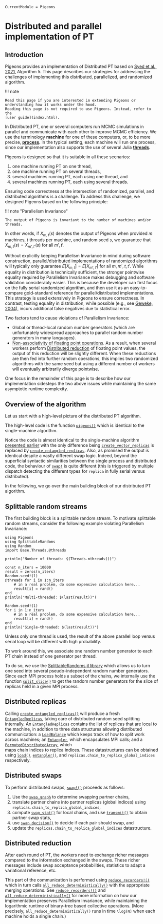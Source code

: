 ```@meta
CurrentModule = Pigeons
```

# Distributed and parallel implementation of PT 

## Introduction

Pigeons provides an implementation of Distributed PT based on [Syed et al., 2021](https://rss.onlinelibrary.wiley.com/doi/10.1111/rssb.12464), 
Algorithm 5. This page describes our strategies for addressing the challenges of implementing this distributed, 
parallelized, and randomized algorithm.

!!! note

    Read this page if you are interested in extending Pigeons or 
    understanding how it works under the hood. 
    Reading this page is not required to use Pigeons. Instead, refer to the 
    [user guide](index.html). 

In Distributed PT, one or several computers run MCMC simulations in parallel and 
communicate with each other to improve MCMC efficiency. 
We use the terminology **machine** for one of these computers, or, to be more precise, 
**[process](https://en.wikipedia.org/wiki/Process_(computing))**.
In the typical setting, each machine will run one process, since our implementation also supports 
the use of several Julia **[threads](https://docs.julialang.org/en/v1/manual/multi-threading/)**.

Pigeons is designed so that it is suitable in all these scenarios:

1. one machine running PT on one thread,
2. one machine running PT on several threads,
3. several machines running PT, each using one thread, and
4. several machines running PT, each using several threads.

Ensuring code correctness at the intersection of randomized, parallel, and distributed algorithms is a challenge. 
To address this challenge, we designed Pigeons based on the following principle:

!!! note "Parallelism Invariance"

    The output of Pigeons is invariant to the number of machines and/or threads.
 

In other words, if $X_{m, t}(s)$ denotes the output of Pigeons when provided $m$ machines, $t$ threads 
per machine, and random seed $s$,
we guarantee that $X_{m, t}(s) = X_{m', t'}(s)$ for all $m', t'$. 

Without explicitly keeping Parallelism Invariance in mind during software construction, 
parallel/distributed implementations of randomized algorithms will 
typically only guarantee $E[X_{m, t}] = E[X_{m', t'}]$ for all $m, m', t, t'$.
While equality in distribution is technically 
sufficient, the stronger pointwise equality required by Parallelism Invariance makes 
debugging and software validation considerably easier. 
This is because the developer can first focus on the fully serial randomized algorithm, 
and then use it as an easy-to-compare gold-standard reference for parallel/distributed 
implementations. 
This strategy is used extensively in Pigeons to ensure correctness. 
In contrast, testing equality in distribution, while possible (e.g., see 
[Geweke, 2004](https://www.jstor.org/stable/27590449#metadata_info_tab_contents)), incurs additional 
false negatives due to statistical error. 

Two factors tend to cause violations of Parallelism Invariance: 

- Global or thread-local random number generators (which are unfortunately widespread approaches to parallel
    random number generators in many languages).
- [Non-associativity of floating point operations](https://en.wikipedia.org/wiki/Associative_property#:~:text=non%2Dassociative%20magmas.-,Nonassociativity%20of%20floating%20point%20calculation,sized%20values%20are%20joined%20together). As a result, when several workers 
    perform [Distributed reduction](https://en.wikipedia.org/wiki/MapReduce) of 
    floating point values, the output of this reduction will be slightly different. 
    When these reductions are then fed into further random operations, this implies 
    two randomized algorithms with the same seed but using a different number of workers 
    will eventually arbitrarily diverge pointwise. 

One focus in the remainder of this page is to describe how our implementation sidesteps 
the two above issues while maintaining the same asymptotic runtime complexity.


## Overview of the algorithm

Let us start with a high-level picture of the distributed PT algorithm. 

The high-level code is the function [`pigeons()`](@ref) which is identical to the single-machine algorithm. 

Notice the code is almost identical to the single-machine algorithm [presented earlier](pt.html#Basic-PT-algorithm) with the only difference being [`create_vector_replicas`](@ref) is 
replaced by [`create_entangled_replicas`](@ref). Also, as promised the 
output is identical despite a vastly different swap logic. 
Indeed, beyond the superficial syntactic similarities between the single process and 
distributed code, the behaviour of [`swap!`](@ref) is quite different (this is triggered by multiple dispatch 
detecting the different types for 
`replica` in fully serial versus distributed). 

In the following, we go over the main building block of 
our distributed PT algorithm. 


## Splittable random streams

The first building block is a splittable random stream. 
To motivate splittable random streams, consider the following example violating Parallelism Invariance:

```@example break_pi
using Pigeons
using SplittableRandoms
using Random
import Base.Threads.@threads

println("Number of threads: $(Threads.nthreads())")

const n_iters = 10000
result = zeros(n_iters)
Random.seed!(1)
@threads for i in 1:n_iters
    # in a real problem, do some expensive calculation here...
    result[i] = rand()
end
println("Multi-threaded: $(last(result))")

Random.seed!(1)
for i in 1:n_iters
    # in a real problem, do some expensive calculation here...
    result[i] = rand()
end
println("Single-threaded: $(last(result))")
```

Unless only one thread is used, the result of the above parallel loop versus serial loop will be different with 
high probability. 

To work around this, we associate one random number generator to each PT chain instead 
of one generator per thread. 

To do so, we use the 
[SplittableRandoms.jl library](https://github.com/UBC-Stat-ML/SplittableRandoms.jl) which allows 
us to turn one seed into several pseudo-independent random number generators. 
Since each MPI process holds a subset of the chains, we internally use the 
function [`split_slice()`](@ref) to 
get the random number generators for the slice of replicas held in a given MPI process.


## Distributed replicas

Calling [`create_entangled_replicas()`](@ref) will produce a fresh [`EntangledReplicas`](@ref), 
taking care of distributed random seed splitting internally. 
An `EntangledReplicas` contains the list of replicas that are local to the machine, in addition
to three data structures allowing distributed communication: 
a [`LoadBalance`](@ref) which keeps track of 
how to split work across machines; an [`Entangler`](@ref), which encapsulates MPI calls; 
and a [`PermutedDistributedArray`](@ref), which  
maps chain indices to replica indices.
These datastructures can be obtained using [`load()`](@ref), [`entangler()`](@ref), and 
`replicas.chain_to_replica_global_indices` respectively.


## Distributed swaps

To perform distributed swaps, [`swap!()`](@ref) proceeds as follows:

1. Use the [`swap_graph`](@ref) to determine swapping partner chains,
2. translate partner chains into partner replicas (global indices) using
    `replicas.chain_to_replica_global_indices`,
3. compute [`swap_stat()`](@ref) for local chains, and use 
    [`transmit()`](@ref) to obtain partner swap stats,
4. use [`swap_decision()`](@ref) to decide if each pair should swap, and 
5. update the `replicas.chain_to_replica_global_indices` datastructure. 


## Distributed reduction

After each round of PT, the workers need to exchange richer messages
compared to the information exchanged in the swaps. 
These richer messages include swap acceptance probabilities, 
statistics to adapt a variational reference, etc. 

This part of the communication is performed using [`reduce_recorders!()`](@ref) which 
in turn calls [`all_reduce_deterministically()`](@ref) with the appropriate  
merging operations. See [`reduce_recorders!()`](@ref) and 
[`all_reduce_deterministically()`](@ref) for more information on how 
our implementation preserves Parallelism Invariance, while maintaining the logarithmic runtime of binary-tree based 
collective operations. (More precisely, `all_reduce_deterministically()` runs in time ``\log(N)`` 
when each machine holds a single chain.)

